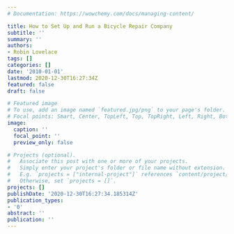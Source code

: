 ```yaml
---
# Documentation: https://wowchemy.com/docs/managing-content/

title: How to Set Up and Run a Bicycle Repair Company
subtitle: ''
summary: ''
authors:
- Robin Lovelace
tags: []
categories: []
date: '2010-01-01'
lastmod: 2020-12-30T16:27:34Z
featured: false
draft: false

# Featured image
# To use, add an image named `featured.jpg/png` to your page's folder.
# Focal points: Smart, Center, TopLeft, Top, TopRight, Left, Right, BottomLeft, Bottom, BottomRight.
image:
  caption: ''
  focal_point: ''
  preview_only: false

# Projects (optional).
#   Associate this post with one or more of your projects.
#   Simply enter your project's folder or file name without extension.
#   E.g. `projects = ["internal-project"]` references `content/project/deep-learning/index.md`.
#   Otherwise, set `projects = []`.
projects: []
publishDate: '2020-12-30T16:27:34.185314Z'
publication_types:
- '0'
abstract: ''
publication: ''
---
```

